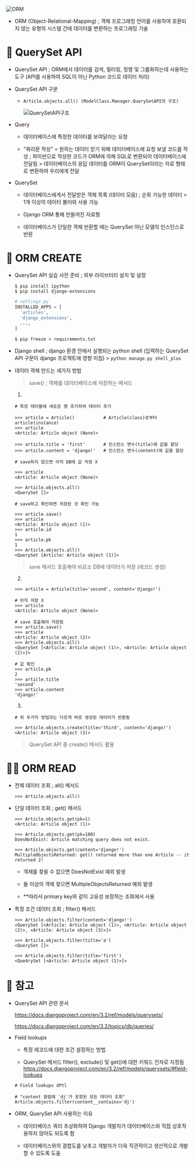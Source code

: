 ![ORM](https://user-images.githubusercontent.com/121418205/228127653-22cad3c7-95c1-444a-afd3-757aa084c690.png)

- ORM (Object-Relational-Mapping) ; 객체 프로그래밍 언어를 사용하여 호환되지 않는 유형의 시스템 간에 데이터를 변환하는 프로그래밍 기술

# 🧐 QuerySet API

- QuerySet API ; ORM에서 데이터를 검색, 필터링, 정렬 및 그룹화하는데 사용하는 도구 (API를 사용하여 SQL이 아닌 Python 코드로 데이터 처리)

- QuerySet API 구문

  - ```Article.objects.all() (ModelClass.Manager.QuerySetAPI의 구조)```

    ![QuerySetAPI구조](https://user-images.githubusercontent.com/121418205/228128340-869ba648-55c5-44f5-b1f0-41066efa5537.png)

- Query

  - 데이터베이스에 특정한 데이터를 보여달라는 요청

  - "쿼리문 작성" = 원하는 데이터 얻기 위해 데이터베이스에 요청 보낼 코드를 작성 ; 파이썬으로 작성한 코드가 ORM에 의해 SQL로 변환되어 데이터베이스에 전달됨 > 데이터베이스의 응답 데이터를 ORM이 QuerySet이라는 자료 형태로 변환하여 우리에게 전달

- QuerySet

  - 데이터베이스에게서 전달받은 객체 목록 (데이터 모음) ; 순회 가능한 데이터 > 1개 이상의 데이터 불러와 사용 가능

  - Django ORM 통해 만들어진 자료형

  - 데이터베이스가 단일한 객체 반환할 때는 QuerySet 아닌 모델의 인스턴스로 반환

# 🥲 ORM CREATE

- QuerySet API 실습 사전 준비 ; 외부 라이브러리 설치 및 설정

  ```
  $ pip install ipython
  $ pip install django-extensions
  ```
  ```python
  # settings.py
  INSTALLED_APPS = [
    'articles',
    'django_extensions',
    ...,
  ]
  ```
  ```
  $ pip freeze > requirements.txt
  ```

- Django shell ; django 환경 안에서 실행되는 python shell (입력하는 QuerySet API 구문이 django 프로젝트에 영향 미침) > ```python manage.py shell_plus```

- 데이터 객체 만드는 세가지 방법

  > save() ; 객체를 데이터베이스에 저장하는 메서드

  1.

    ```
    # 특정 테이블에 새로운 행 추가하여 데이터 추가

    >>> article = Article()           # Article(class)로부터 article(instance)
    >>> article
    <Article: Article object (None)>

    >>> article.title = 'first'       # 인스턴스 변수(title)에 값을 할당
    >>> article.content = 'django!'   # 인스턴스 변수(content)에 값을 할당

    # save하지 않으면 아직 DB에 값 저장 X

    >>> article
    <Article: Article object (None)>

    >>> Article.objects.all()
    <QuerySet []>

    # save하고 확인하면 저장된 것 확인 가능

    >>> article.save()
    >>> article
    <Article: Article object (1)>
    >>> article.id
    1
    >>> article.pk
    1
    >>> Article.objects.all()
    <QuerySet [Article: Article object (1)]>
    ```

    > save 메서드 호출해야 비로소 DB에 데이터가 저장 (레코드 생성)

  2. 

    ```
    >>> article = Article(title='second', content='django!')

    # 아직 저장 X
    >>> article
    <Article: Article object (None)>

    # save 호출해야 저장됨
    >>> article.save()
    >>> article
    <Article: Article object (2)>
    >>> Article.objects.all()
    <QuerySet [<Article: Article object (1)>, <Article: Article object (2)>]>

    # 값 확인
    >>> article.pk
    2
    >>> article.title
    'second'
    >>> article.content
    'django!'
    ```

  3.

    ```
    # 위 두가지 방법과는 다르게 바로 생성된 데이터가 반환됨

    >>> Article.objects.create(title='third', content='django!')
    <Article: Article object (3)>
    ```

    > QuerySet API 중 create() 메서드 활용

# 😶‍🌫️ ORM READ

- 전체 데이터 조회 ; all() 메서드

  ```
  >>> Article.objects.all()
  ```

- 단일 데이터 조회 ; get() 메서드

  ```
  >>> Article.objects.get(pk=1)
  <Article: Article object (1)>

  >>> Article.objects.get(pk=100)
  DoesNotExist: Article matching query does not exist.

  >>> Article.objects.get(content='django!')
  MultipleObjectsReturned: get() returned more than one Article -- it returned 2!
  ```
  - 객체를 찾을 수 없으면 DoesNotExist 예외 발생

  - 둘 이상의 객체 찾으면 MultipleObjectsReturned 예외 발생

  - **따라서 primary key와 같이 고유성 보장하는 조회에서 사용

- 특정 조건 데이터 조회 ; filter() 메서드

  ```
  >>> Article.objects.filter(content='django!')
  <QuerySet [<Article: Article object (1)>, <Article: Article object (2)>, <Article: Article object (3)>]>

  >>> Article.objects.filter(title='a')
  <QuerySet []>

  >>> Article.objects.filter(title='first')
  <Que4rySet [<Article: Article object (1)>]>
  ```

# 🥰 참고

- QuerySet API 관련 문서 

  https://docs.djangoproject.com/en/3.2/ref/models/querysets/

  https://docs.djangoproject.com/en/3.2/topics/db/queries/

- Field lookups

  - 특정 레코드에 대한 조건 설정하는 방법
  
  - QuerySet 메서드 filter(), exclude() 및 get()에 대한 키워드 인자로 지정됨 https://docs.djangoproject.com/en/3.2/ref/models/querysets/#field-lookups

  ```
  # Field lookups dPtl

  # "content 컬럼에 'dj'가 포함된 모든 데이터 조회"
  Article.objects.filter(content__contains='dj')
  ```

- ORM, QuerySet API 사용하는 이유

  - 데이터베이스 쿼리 추상화하여 Django 개발자가 데이터베이스와 직접 상호작용하지 않아도 되도록 함

  - 데이터베이스와의 결합도를 낮추고 개발자가 더욱 직관적이고 생산적으로 개발할 수 있도록 도움